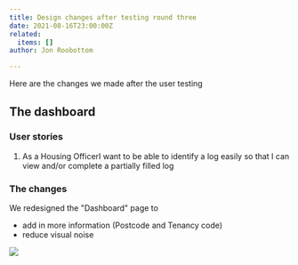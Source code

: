 ```yaml
---
title: Design changes after testing round three
date: 2021-08-16T23:00:00Z
related:
  items: []
author: Jon Roobottom

---
```

Here are the changes we made after the user testing

## The dashboard

### User stories

1. As a Housing OfficerI want to be able to identify a log easily so that I can view and/or complete a partially filled log

### The changes

We redesigned the "Dashboard" page to

* add in more information (Postcode and Tenancy code)
* reduce visual noise

![](/2021-08-19-dashboard-with-incomplete-logs.png)